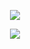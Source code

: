 <p align="center">
  <a href="https://mokeWe.github.io">
    <img src="https://img.shields.io/badge/-website-grey?style=for-the-badge&logo=GTK" />
  </a>
</p>

<p align="center">
    <a href="https://leetcode.com/mokewe/">
        <img src="https://leetcode.card.workers.dev/mokeWe?theme=dark&font=source_code_pro&extension=null"/>
    </a>
</p>
